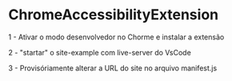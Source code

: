 # ChromeAccessibilityExtension

1 - Ativar o modo desenvolvedor no Chorme e instalar a extensão

2 - "startar" o site-example com live-server do VsCode

3 - Provisóriamente alterar a URL do site no arquivo manifest.js 
